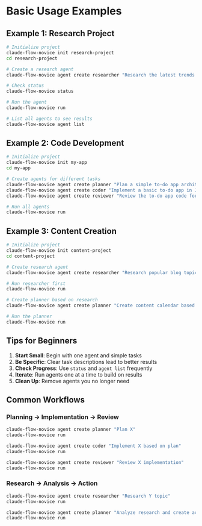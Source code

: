 # Basic Usage Examples

## Example 1: Research Project

```bash
# Initialize project
claude-flow-novice init research-project
cd research-project

# Create a research agent
claude-flow-novice agent create researcher "Research the latest trends in renewable energy"

# Check status
claude-flow-novice status

# Run the agent
claude-flow-novice run

# List all agents to see results
claude-flow-novice agent list
```

## Example 2: Code Development

```bash
# Initialize project
claude-flow-novice init my-app
cd my-app

# Create agents for different tasks
claude-flow-novice agent create planner "Plan a simple to-do app architecture"
claude-flow-novice agent create coder "Implement a basic to-do app in JavaScript"
claude-flow-novice agent create reviewer "Review the to-do app code for best practices"

# Run all agents
claude-flow-novice run
```

## Example 3: Content Creation

```bash
# Initialize project
claude-flow-novice init content-project
cd content-project

# Create research agent
claude-flow-novice agent create researcher "Research popular blog topics in tech"

# Run researcher first
claude-flow-novice run

# Create planner based on research
claude-flow-novice agent create planner "Create content calendar based on research findings"

# Run the planner
claude-flow-novice run
```

## Tips for Beginners

1. **Start Small**: Begin with one agent and simple tasks
2. **Be Specific**: Clear task descriptions lead to better results
3. **Check Progress**: Use `status` and `agent list` frequently
4. **Iterate**: Run agents one at a time to build on results
5. **Clean Up**: Remove agents you no longer need

## Common Workflows

### Planning → Implementation → Review
```bash
claude-flow-novice agent create planner "Plan X"
claude-flow-novice run

claude-flow-novice agent create coder "Implement X based on plan"
claude-flow-novice run

claude-flow-novice agent create reviewer "Review X implementation"
claude-flow-novice run
```

### Research → Analysis → Action
```bash
claude-flow-novice agent create researcher "Research Y topic"
claude-flow-novice run

claude-flow-novice agent create planner "Analyze research and create action plan"
claude-flow-novice run
```